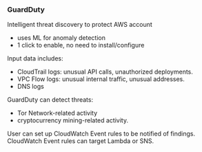 ### GuardDuty
Intelligent threat discovery to protect AWS account
* uses ML for anomaly detection
* 1 click to enable, no need to install/configure

Input data includes:
* CloudTrail logs: unusual API calls, unauthorized deployments.
* VPC Flow logs: unusual internal traffic, unusual addresses.
* DNS logs

GuardDuty can detect threats:
* Tor Network-related activity
* cryptocurrency mining-related activity.

User can set up CloudWatch Event rules to be notified of findings.\
CloudWatch Event rules can target Lambda or SNS.
